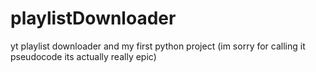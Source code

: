 # playlistDownloader
yt playlist downloader
and my first python project (im sorry for calling it pseudocode its actually really epic) 
